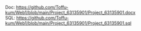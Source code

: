 Doc: https://github.com/Toffu-kum/Web1/blob/main/Project_63135901/Project_63135901.docx
<br>
SQL: https://github.com/Toffu-kum/Web1/blob/main/Project_63135901/Project_63135901.sql
